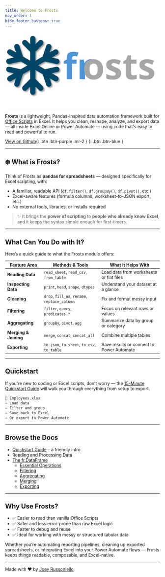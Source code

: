 ```yaml
---
title: Welcome to Frosts
nav_order: 1
hide_footer_buttons: true
---
```


![Frosts Logo](images/frosts_logo.svg)

**Frosts** is a lightweight, Pandas-inspired data automation framework built for [Office Scripts](https://learn.microsoft.com/en-us/javascript/api/overview/excel) in Excel. It helps you clean, reshape, analyze, and export data — all inside Excel Online or Power Automate — using code that's easy to read and powerful to run.

[View on Github](https://just-the-docs.com){: .btn .btn-purple .mr-2 }
[](https://just-the-docs.com){: .btn .btn-blue }

---

## ❄️ What is Frosts?

Think of Frosts as **pandas for spreadsheets** — designed specifically for Excel scripting, with:

- A familiar, readable API (`df.filter()`, `df.groupBy()`, `df.pivot()`, etc.)
- Excel-aware features (formula columns, worksheet-to-JSON export, etc.)
- No external tools, libraries, or installs required

> ✨ It brings the **power of scripting** to **people who already know Excel**, and it keeps the syntax simple enough for first-timers.

---

## What Can You Do with It?

Here’s a quick guide to what the Frosts module offers:

| Feature Area         | Methods & Tools                            | What It Helps With                            |
|----------------------|---------------------------------------------|-----------------------------------------------|
| **Reading Data**     | `read_sheet`, `read_csv`, `from_table`     | Load data from worksheets or flat files       |
| **Inspecting Data**  | `print`, `head`, `shape`, `dtypes`         | Understand your dataset at a glance           |
| **Cleaning**         | `drop`, `fill_na`, `rename`, `replace_column` | Fix and format messy input                    |
| **Filtering**        | `filter`, `query`, `predicates.*`          | Focus on relevant rows or values              |
| **Aggregating**      | `groupBy`, `pivot`, `agg`                  | Summarize data by group or category           |
| **Merging & Joining**| `merge`, `concat`, `concat_all`            | Combine multiple tables                       |
| **Exporting**        | `to_json`, `to_sheet`, `to_csv`, `to_table`| Save results or connect to Power Automate     |

---

## Quickstart

If you're new to coding or Excel scripts, don’t worry — the [15-Minute Quickstart Guide](quickstart.md) will walk you through everything from setup to export.

```text
📂 Employees.xlsx
⇨ Load data
⇨ Filter and group
⇨ Save back to Excel
⇨ Or export to Power Automate
```

---

## Browse the Docs

- [Quickstart Guide](quickstart.md) – a friendly intro
- [Reading and Processing Data](api_reference/other_functions.md)
- [The fr.DataFrame](api_reference/dataframe_index.md)
  - [Essential Operations](api_reference/df_methods/basic_operations.md)
  - [Filtering](api_reference/df_methods/filtering.md)
  - [Aggregating](api_reference/df_methods/aggregation.md)
  - [Merging](api_reference/df_methods/merging.md)
  - [Exporting](api_reference/df_methods/outputs.md)

---

## Why Use Frosts?

- ✅ Easier to read than vanilla Office Scripts
- ✅ Safer and less error-prone than raw Excel logic
- ✅ Faster to debug and reuse
- ✅ Ideal for working with messy or structured tabular data

Whether you’re automating reporting pipelines, cleaning up exported spreadsheets, or integrating Excel into your Power Automate flows — Frosts keeps things readable, composable, and Excel-native.

---

Made with ❤️ by [Joey Russoniello](https://github.com/JoeyRussoniello)

